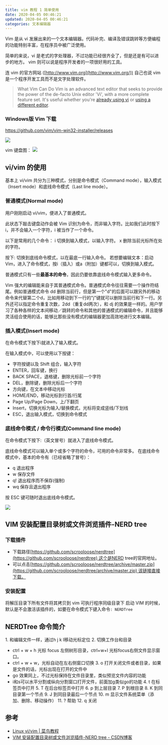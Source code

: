 ```yaml
---
title: vim 教程 1 简单使用
date: 2020-04-05 00:46:21
updated: 2020-04-05 00:46:21
categories: 文本编辑器
---
```


Vim 是从 vi 发展出来的一个文本编辑器。代码补完、编译及错误跳转等方便编程的功能特别丰富，在程序员中被广泛使用。

简单的来说，vi 是老式的字处理器，不过功能已经很齐全了，但是还是有可以进步的地方。 vim 则可以说是程序开发者的一项很好用的工具。

连 vim 的官方网站 ([http://www.vim.org](http://www.vim.org/)) 自己也说 vim 是一个程序开发工具而不是文字处理软件。

> What Vim Can Do
Vim is an advanced text editor that seeks to provide the power of the de-facto Unix editor 'Vi', with a more complete feature set. It's useful whether you're [already using vi](https://www.vim.org/viusers.php) or [using a different editor](https://www.vim.org/others.php).

### Windows版 Vim 下载

https://github.com/vim/vim-win32-installer/releases

![](https://upload-images.jianshu.io/upload_images/1662509-72f7b09236e9ed2a.png?imageMogr2/auto-orient/strip%7CimageView2/2/w/1240)

vim 键盘图：
![](https://upload-images.jianshu.io/upload_images/1662509-fb00bf307e6290d9.png?imageMogr2/auto-orient/strip%7CimageView2/2/w/1240)

<!-- more -->

## vi/vim 的使用

基本上 vi/vim 共分为三种模式，分别是命令模式（Command mode），输入模式（Insert mode）和底线命令模式（Last line mode）。

### 普通模式(Normal mode)

用户刚刚启动 vi/vim，便进入了普通模式。

此状态下敲击键盘动作会被 Vim 识别为命令，而非输入字符。比如我们此时按下i，并不会输入一个字符，i 被当作了一个命令。

以下是常用的几个命令：
i 切换到输入模式，以输入字符。
x 删除当前光标所在处的字符。

按下: 切换到底线命令模式，以在最底一行输入命令。
若想要编辑文本：启动Vim，进入了命令模式，按i（插入）或a（附加）键都可以，切换到输入模式。

普通模式只有一些**最基本的命令**，因此仍要依靠底线命令模式输入更多命令。

Vim 强大的编辑能来自于其普通模式命令。普通模式命令往往需要一个操作符结尾。例如普通模式命令 dd 删除当前行，但是第一个"d"的后面可以跟另外的移动命令来代替第二个d，比如用移动到下一行的"j"键就可以删除当前行和下一行。另外还可以指定命令重复次数，2dd（重复dd两次），和 dj 的效果是一样的。用户学习了各种各样的文本间移动／跳转的命令和其他的普通模式的编辑命令，并且能够灵活组合使用的话，能够比那些没有模式的编辑器更加高效地进行文本编辑。

### 插入模式(Insert mode)

在命令模式下按下i就进入了输入模式。

在输入模式中，可以使用以下按键：

* 字符按键以及 Shift 组合，输入字符
* ENTER，回车键，换行
* BACK SPACE，退格键，删除光标前一个字符
* DEL，删除键，删除光标后一个字符
* 方向键，在文本中移动光标
* HOME/END，移动光标到行首/行尾
* Page Up/Page Down，上/下翻页
* Insert，切换光标为输入/替换模式，光标将变成竖线/下划线
* ESC，退出输入模式，切换到命令模式

### 底线命令模式 / 命令行模式(Command line mode)

在命令模式下按下:（英文冒号）就进入了底线命令模式。

底线命令模式可以输入单个或多个字符的命令，可用的命令非常多。
在底线命令模式中，基本的命令有（已经省略了冒号）：

* q 退出程序
* w 保存文件
* q! 退出程序而不保存(强制)
* wq 保存且退出程序

按 ESC 键可随时退出底线命令模式。

![](https://upload-images.jianshu.io/upload_images/1662509-60ac29434bc2a19d.png?imageMogr2/auto-orient/strip%7CimageView2/2/w/1240)

## VIM 安装配置目录树或文件浏览插件-NERD tree

### 下载插件

* 下载路径[https://github.com/scrooloose/nerdtree](https://github.com/scrooloose/nerdtree) 这个是NERD tree的官网地址。
* 可以点击[https://github.com/scrooloose/nerdtree/archive/master.zip](https://github.com/scrooloose/nerdtree/archive/master.zip) 该链接直接下载。

### 安装配置

将解压目录下所有文件将其拷贝到 vim 可执行程序同级目录下
启动 VIM 的时候，默认是不会激活该插件的，如要在命令模式下键入命令`: NERDTree`

## NERDTree 命令简介

1\. 和编辑文件一样，通过h j k l移动光标定位
2\. 切换工作台和目录
  * ctrl + w + h 光标 focus 左侧树形目录，ctrl+w+l 光标focus右侧文件显示窗口。
  * ctrl + w + w，光标自动在左右侧窗口切换
3\. o 打开关闭文件或者目录，如果是文件的话，光标出现在打开的文件中
  * go 效果同上，不过光标保持在文件目录里，类似预览文件内容的功能
  * i和s可以水平分割或纵向分割窗口打开文件，前面加g类似go的功能
4\. t 在标签页中打开
5\. T 在后台标签页中打开
6\. p 到上层目录
7\. P 到根目录
8\. K 到同目录第一个节点
9\. J 到同目录最后一个节点
10\. m 显示文件系统菜单（添加、删除、移动操作）
11\. ? 帮助
12\. q 关闭

## 参考

* [Linux vi/vim | 菜鸟教程](http://www.runoob.com/linux/linux-vim.html)
* [VIM 安装配置目录树或文件浏览插件-NERD tree - CSDN博客](https://blog.csdn.net/yupei881027/article/details/44559431)
